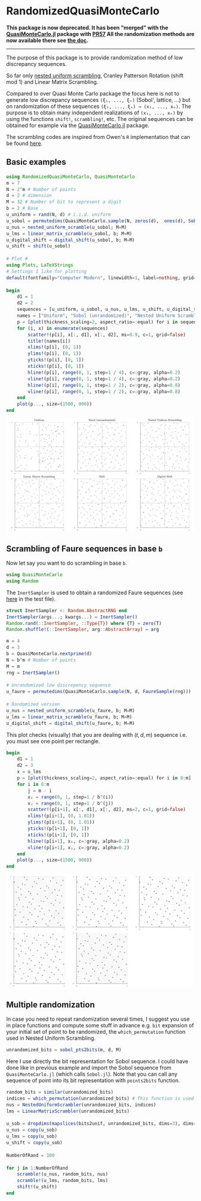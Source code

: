 # RandomizedQuasiMonteCarlo

**This package is now deprecated. It has been "merged" with the [QuasiMonteCarlo.jl](https://github.com/SciML/QuasiMonteCarlo.jl) package with [PR57](https://github.com/SciML/QuasiMonteCarlo.jl/pull/57) All the randomization methods are now available there see [the doc](https://docs.sciml.ai/QuasiMonteCarlo/stable/randomization/).**

-------------

The purpose of this package is to provide randomization method of low discrepancy sequences.

So far only [nested uniform scrambling](https://link.springer.com/chapter/10.1007/978-1-4612-2552-2_19), Cranley Patterson Rotation (shift mod 1) and Linear Matrix Scrambling.

Compared to over Quasi Monte Carlo package the focus here is not to generate low discrepancy sequences `(ξ₁, ..., ξₙ)` (Sobol', lattice, ...) but on randomization of these sequences `(ξ₁, ..., ξₙ) → (x₁, ..., xₙ)`.
The purpose is to obtain many independent realizations of `(x₁, ..., xₙ)` by using the functions `shift!`, `scrambling!`, etc.
The original sequences can be obtained for example via the [QuasiMonteCarlo.jl](https://github.com/SciML/QuasiMonteCarlo.jl) package.

The scrambling codes are inspired from Owen's `R` implementation that can be found [here](https://artowen.su.domains/code/rsobol.R).

## Basic examples

```julia
using RandomizedQuasiMonteCarlo, QuasiMonteCarlo
m = 7
N = 2^m # Number of points
d = 2 # dimension
M = 32 # Number of bit to represent a digit
b = 2 # Base
u_uniform = rand(N, d) # i.i.d. uniform
u_sobol = permutedims(QuasiMonteCarlo.sample(N, zeros(d),  ones(d), SobolSample()))  # I should update the convention in my pkg to have dim × n and not n × dim
u_nus = nested_uniform_scramble(u_sobol; M=M)
u_lms = linear_matrix_scramble(u_sobol, b; M=M)
u_digital_shift = digital_shift(u_sobol, b; M=M)
u_shift = shift(u_sobol)

# Plot #
using Plots, LaTeXStrings
# Settings I like for plotting
default(fontfamily="Computer Modern", linewidth=1, label=nothing, grid=true, framestyle=:default)

begin
    d1 = 1
    d2 = 2
    sequences = [u_uniform, u_sobol, u_nus, u_lms, u_shift, u_digital_shift]
    names = ["Uniform", "Sobol (unrandomized)", "Nested Uniform Scrambling", "Linear Matrix Scrambling", "Shift", "Digital Shift"]
    p = [plot(thickness_scaling=2, aspect_ratio=:equal) for i in sequences]
    for (i, x) in enumerate(sequences)
        scatter!(p[i], x[:, d1], x[:, d2], ms=0.9, c=1, grid=false)
        title!(names[i])
        xlims!(p[i], (0, 1))
        ylims!(p[i], (0, 1))
        yticks!(p[i], [0, 1])
        xticks!(p[i], [0, 1])
        hline!(p[i], range(0, 1, step=1 / 4), c=:gray, alpha=0.2)
        vline!(p[i], range(0, 1, step=1 / 4), c=:gray, alpha=0.2)
        hline!(p[i], range(0, 1, step=1 / 2), c=:gray, alpha=0.8)
        vline!(p[i], range(0, 1, step=1 / 2), c=:gray, alpha=0.8)
    end
    plot(p..., size=(1500, 900))
end
```

![different_scrambling_N_128.svg](img/different_scrambling_N_128.svg)


## Scrambling of Faure sequences in base `b`

Now let say you want to do scrambling in base `b`.

```julia
using QuasiMonteCarlo
using Random
```

 The `InertSampler` is used to obtain a randomized Faure sequences (see [here](https://github.com/SciML/QuasiMonteCarlo.jl/pull/45/files#diff-3b9314a6f9f2d7eec1d0ef69fa76cfabafdbe6d0df923768f9ec32f27a249c63) in the test file).

 ```julia
struct InertSampler <: Random.AbstractRNG end
InertSampler(args...; kwargs...) = InertSampler()
Random.rand(::InertSampler, ::Type{T}) where {T} = zero(T)
Random.shuffle!(::InertSampler, arg::AbstractArray) = arg
```

 ```julia
m = 4
d = 3
b = QuasiMonteCarlo.nextprime(d)
N = b^m # Number of points
M = m
rng = InertSampler()

# Unrandomized low discrepency sequence
u_faure = permutedims(QuasiMonteCarlo.sample(N, d, FaureSample(rng)))

# Randomized version
u_nus = nested_uniform_scramble(u_faure, b; M=M)
u_lms = linear_matrix_scramble(u_faure, b; M=M)
u_digital_shift = digital_shift(u_faure, b; M=M)

```

This plot checks (visually) that you are dealing with $(t,d,m)$ sequence i.e. you must see one point per rectangle.

```julia
begin
    d1 = 1 
    d2 = 3
    x = u_lms
    p = [plot(thickness_scaling=2, aspect_ratio=:equal) for i in 0:m]
    for i in 0:m
        j = m - i
        xᵢ = range(0, 1, step=1 / b^(i))
        xⱼ = range(0, 1, step=1 / b^(j))
        scatter!(p[i+1], x[:, d1], x[:, d2], ms=2, c=1, grid=false)
        xlims!(p[i+1], (0, 1.01))
        ylims!(p[i+1], (0, 1.01))
        yticks!(p[i+1], [0, 1])
        xticks!(p[i+1], [0, 1])
        hline!(p[i+1], xᵢ, c=:gray, alpha=0.2)
        vline!(p[i+1], xⱼ, c=:gray, alpha=0.2)
    end
    plot(p..., size=(1500, 900))
end

```

![equapartition_lms_m_4_d_3.svg](img/equapartition_lms_m_4_d_3.svg)

## Multiple randomization

In case you need to repeat randomization several times, I suggest you use in place functions and compute some stuff in advance e.g. `bit` expansion of your initial set of point to be randomized, the `which_permutation` function used in Nested Uniform Scrambling.

```julia
unrandomized_bits = sobol_pts2bits(m, d, M) 
```

Here I use directly the bit representation for Sobol sequence. 
I could have done like in previous example and import the Sobol sequence from `QuasiMonteCarlo.jl` (which calls `Sobol.jl`).
Note that you can call any sequence of point into its bit representation with `points2bits` function.

```julia
random_bits = similar(unrandomized_bits)
indices = which_permutation(unrandomized_bits) # This function is used in Nested Uniform Scramble. I
nus = NestedUniformScrambler(unrandomized_bits, indices)
lms = LinearMatrixScrambler(unrandomized_bits)

u_sob = dropdims(mapslices(bits2unif, unrandomized_bits, dims=3), dims=3)
u_nus = copy(u_sob)
u_lms = copy(u_sob)
u_shift = copy(u_sob)

NumberOfRand = 100

for j in 1:NumberOfRand
    scramble!(u_nus, random_bits, nus)
    scramble!(u_lms, random_bits, lms)
    shift!(u_shift)
end

```
